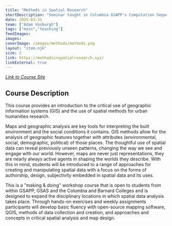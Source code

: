 ```yaml
---
title: "Methods in Spatial Research"
shortDescription: "Seminar taught in Columbia GSAPP's Computation Sequence."
date: 2025-03-31
team: ["Adam Vosburgh"]
tags: ["main","teaching"]
feedImages: 
images:
coverImage: /images/methods/methods.png
layout: "item.njk"
size: 2
link: https://methodsinspatialresearch.xyz/
linkExternal: true
---
```


*[Link to Course Site](methodsinspatialresearch.xyz)*

## Course Description

This course provides an introduction to the critical use of geographic information systems (GIS) and the use of spatial methods for urban humanities research.

Maps and geographic analysis are key tools for interpreting the built environment and the social conditions it contains. GIS methods allow for the analysis of geographic features together with attributes (environmental, social, demographic, political) of those places. The thoughtful use of spatial data can reveal previously unseen patterns, changing the way we see and engage with our world. However, maps are never just representations, they are nearly always active agents in shaping the worlds they describe. With this in mind, students will be introduced to a range of approaches for creating and manipulating spatial data with a focus on the forms of authorship, design, subjectivity embedded in spatial data and its uses.

This is a "making & doing" workshop course that is open to students from within GSAPP, GSAS and the Columbia and Barnard Colleges and is designed to expand the disciplinary locations in which spatial data analysis takes place. Through hands-on exercises and weekly assignments participants will develop basic fluency with open-source mapping software, QGIS, methods of data collection and creation, and approaches and concepts in critical spatial analysis and map design.
